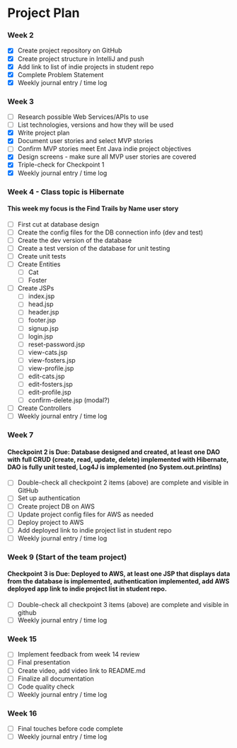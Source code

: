 # Project Plan

### Week 2
- [X] Create project repository on GitHub
- [X] Create project structure in IntelliJ and push
- [X] Add link to list of indie projects in student repo
- [X] Complete Problem Statement
- [X] Weekly journal entry / time log

### Week 3
- [ ] Research possible Web Services/APIs to use
- [ ] List technologies, versions and how they will be used
- [X] Write project plan
- [X] Document user stories and select MVP stories
- [ ] Confirm MVP stories meet Ent Java indie project objectives
- [X] Design screens - make sure all MVP user stories are covered
- [X] Triple-check for Checkpoint 1
- [X] Weekly journal entry / time log

### Week 4 - Class topic is Hibernate
#### This week my focus is the Find Trails by Name user story

- [ ] First cut at database design
- [ ] Create the config files for the DB connection info (dev and test)
- [ ] Create the dev version of the database
- [ ] Create a test version of the database for unit testing
- [ ] Create unit tests
- [ ] Create Entities
  - [ ] Cat
  - [ ] Foster
- [ ] Create JSPs
  - [ ] index.jsp
  - [ ] head.jsp
  - [ ] header.jsp
  - [ ] footer.jsp
  - [ ] signup.jsp
  - [ ] login.jsp
  - [ ] reset-password.jsp
  - [ ] view-cats.jsp
  - [ ] view-fosters.jsp
  - [ ] view-profile.jsp
  - [ ] edit-cats.jsp
  - [ ] edit-fosters.jsp
  - [ ] edit-profile.jsp
  - [ ] confirm-delete.jsp (modal?)
- [ ] Create Controllers
- [ ] Weekly journal entry / time log

### Week 7
#### Checkpoint 2 is Due: Database designed and created, at least one DAO with full CRUD (create, read, update, delete) implemented with Hibernate, DAO is fully unit tested, Log4J is implemented (no System.out.printlns)

- [ ] Double-check all checkpoint 2 items (above) are complete and visible in GitHub
- [ ] Set up authentication
- [ ] Create project DB on AWS
- [ ] Update project config files for AWS as needed
- [ ] Deploy project to AWS
- [ ] Add deployed link to indie project list in student repo
- [ ] Weekly journal entry / time log

### Week 9 (Start of the team project)
#### Checkpoint 3 is Due: Deployed to AWS, at least one JSP that displays data from the database is implemented, authentication implemented, add AWS deployed app link to indie project list in student repo.

- [ ] Double-check all checkpoint 3 items (above) are complete and visible in github
- [ ] Weekly journal entry / time log

### Week 15

- [ ] Implement feedback from week 14 review
- [ ] Final presentation
- [ ] Create video, add video link to README.md
- [ ] Finalize all documentation
- [ ] Code quality check
- [ ] Weekly journal entry / time log

### Week 16

- [ ] Final touches before code complete
- [ ] Weekly journal entry / time log